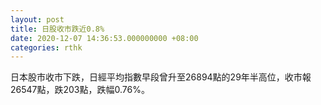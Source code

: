 ```yaml
---
layout: post
title: 日股收市跌近0.8%
date: 2020-12-07 14:36:53.000000000 +08:00
categories: rthk
---
```


日本股市收市下跌，日經平均指數早段曾升至26894點的29年半高位，收市報26547點，跌203點，跌幅0.76%。
